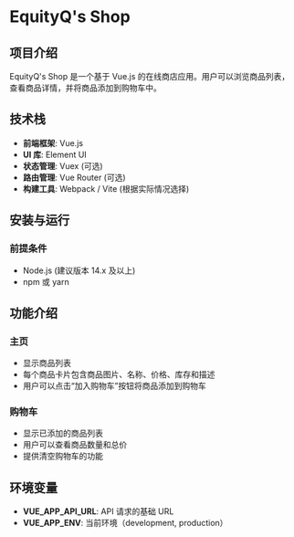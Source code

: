 # EquityQ's Shop

## 项目介绍
EquityQ's Shop 是一个基于 Vue.js 的在线商店应用。用户可以浏览商品列表，查看商品详情，并将商品添加到购物车中。

## 技术栈
- **前端框架**: Vue.js
- **UI 库**: Element UI
- **状态管理**: Vuex (可选)
- **路由管理**: Vue Router (可选)
- **构建工具**: Webpack / Vite (根据实际情况选择)

## 安装与运行
### 前提条件
- Node.js (建议版本 14.x 及以上)
- npm 或 yarn

## 功能介绍
### 主页
- 显示商品列表
- 每个商品卡片包含商品图片、名称、价格、库存和描述
- 用户可以点击“加入购物车”按钮将商品添加到购物车

### 购物车
- 显示已添加的商品列表
- 用户可以查看商品数量和总价
- 提供清空购物车的功能

## 环境变量
- **VUE_APP_API_URL**: API 请求的基础 URL
- **VUE_APP_ENV**: 当前环境（development, production）
